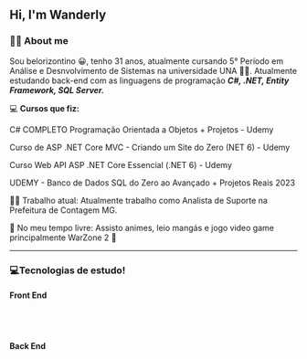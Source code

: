 ## Hi, I'm Wanderly

###  🧑🏽 About me 

Sou belorizontino 😀, tenho 31 anos, atualmente cursando 5° Período em Análise e Desnvolvimento de Sistemas na universidade UNA 👨‍🎓. Atualmente estudando back-end com as linguagens de programação ***C#, .NET, Entity Framework, SQL Server.*** 



💻 **Cursos que fiz:** 

C# COMPLETO Programação Orientada a Objetos + Projetos - Udemy

Curso de ASP .NET Core MVC - Criando um Site do Zero (NET 6) - Udemy

Curso Web API ASP .NET Core Essencial (.NET 6) - Udemy

UDEMY - Banco de Dados SQL do Zero ao Avançado + Projetos Reais 2023


👨‍💼 Trabalho atual: Atualmente trabalho como Analista de Suporte na Prefeitura de Contagem MG.

🌴 No meu tempo livre: Assisto animes, leio mangás e jogo video game principalmente WarZone 2 🤣


---



### 💻Tecnologias de estudo!

#### Front End

<div style="display: inline_block"><br/>
<img aling= "center" alt= "" src ="https://img.shields.io/badge/JavaScript-F7DF1E?style=for-the-badge&logo=javascript&logoColor=black" />
<img aling= "center" alt= "" src ="https://img.shields.io/badge/HTML5-E34F26?style=for-the-badge&logo=html5&logoColor=white" />
<img aling= "center" alt= "" src ="https://img.shields.io/badge/CSS3-1572B6?style=for-the-badge&logo=css3&logoColor=white" />
<img aling= "center" alt= "" src ="https://img.shields.io/badge/Bootstrap-563D7C?style=for-the-badge&logo=bootstrap&logoColor=white" />
</div>


#### Back End
<div style="display: inline_block"><br/>
<img aling= "center" alt= "" src ="https://img.shields.io/badge/C%23-239120?style=for-the-badge&logo=c-sharp&logoColor=white" />
<img aling= "center" alt= "" src ="https://img.shields.io/badge/.NET-5C2D91?style=for-the-badge&logo=.net&logoColor=white" />
<img aling= "center" alt= "" src ="https://img.shields.io/badge/MySQL-00000F?style=for-the-badge&logo=mysql&logoColor=white" />
</div>
